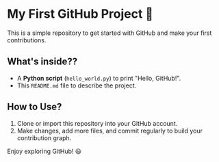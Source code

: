 # My First GitHub Project 🚀

This is a simple repository to get started with GitHub and make your first contributions.

## What's inside??
- A **Python script** (`hello_world.py`) to print "Hello, GitHub!".
- This `README.md` file to describe the project.

## How to Use?
1. Clone or import this repository into your GitHub account.
2. Make changes, add more files, and commit regularly to build your contribution graph.

Enjoy exploring GitHub! 😃
